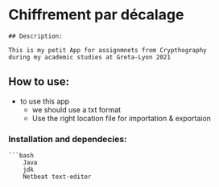# Chiffrement par décalage
```
## Description: 

This is my petit App for assignmnets from Crypthography 
during my academic studies at Greta-Lyon 2021

```
## How to use:
- to use this app
    * we should use a txt format
    * Use the right location file for importation & exportaion 
### Installation and dependecies: 
```
```bash
    Java 
    jdk
    Netbeat text-editor
```
